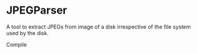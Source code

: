 # JPEGParser
A tool to extract JPEGs from image of a disk irrespective of the file system used by the disk.

Compile 
